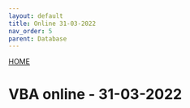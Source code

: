 ```yaml
---
layout: default
title: Online 31-03-2022
nav_order: 5
parent: Database
---
```

[HOME](../README.md)
# VBA online - 31-03-2022
